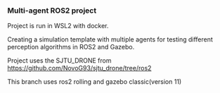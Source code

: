 ### Multi-agent ROS2 project
Project is run in WSL2 with docker.

Creating a simulation template with multiple agents for testing different perception algorithms in ROS2 and Gazebo.

Project uses the SJTU_DRONE from https://github.com/NovoG93/sjtu_drone/tree/ros2

This branch uses ros2 rolling and gazebo classic(version 11)